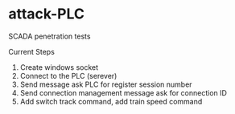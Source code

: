 # attack-PLC
SCADA penetration tests

Current Steps
1. Create windows socket
2. Connect to the PLC (serever)
3. Send message ask PLC for register session number
4. Send connection management message ask for connection ID
5. Add switch track command, add train speed command



